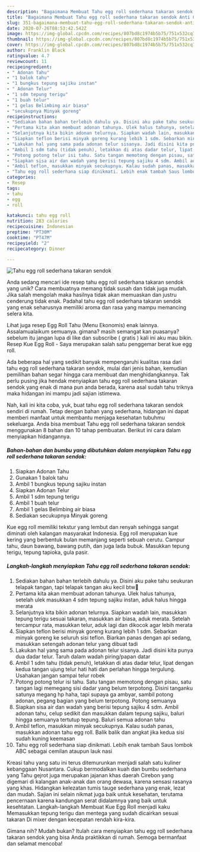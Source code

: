 ```yaml
---
description: "Bagaimana Membuat Tahu egg roll sederhana takaran sendok Anti Gagal"
title: "Bagaimana Membuat Tahu egg roll sederhana takaran sendok Anti Gagal"
slug: 351-bagaimana-membuat-tahu-egg-roll-sederhana-takaran-sendok-anti-gagal
date: 2020-07-26T08:53:42.542Z
image: https://img-global.cpcdn.com/recipes/807bd8c1974b5b75/751x532cq70/tahu-egg-roll-sederhana-takaran-sendok-foto-resep-utama.jpg
thumbnail: https://img-global.cpcdn.com/recipes/807bd8c1974b5b75/751x532cq70/tahu-egg-roll-sederhana-takaran-sendok-foto-resep-utama.jpg
cover: https://img-global.cpcdn.com/recipes/807bd8c1974b5b75/751x532cq70/tahu-egg-roll-sederhana-takaran-sendok-foto-resep-utama.jpg
author: Franklin Black
ratingvalue: 4.7
reviewcount: 11
recipeingredient:
- " Adonan Tahu"
- "1 balok tahu"
- "1 bungkus tepung sajiku instan"
- " Adonan Telur"
- "1 sdm tepung terigu"
- "1 buah telur"
- "1 gelas Belimbing air biasa"
- "secukupnya Minyak goreng"
recipeinstructions:
- "Sediakan bahan bahan terlebih dahulu ya. Disini aku pake tahu seukuran telapak tangan, tapi telapak tangan aku kecil btw🤭"
- "Pertama kita akan membuat adonan tahunya. Ulek halus tahunya, setelah ulek masukkan 4 sdm tepung sajiku instan, aduk halus hingga merata"
- "Selanjutnya kita bikin adonan telurnya. Siapkan wadah lain, masukkan tepung terigu sesuai takaran, masukkan air biasa, aduk merata. Setelah tercampur rata, masukkan telur, aduk lagi dan dikocok agar lebih merata"
- "Siapkan teflon berisi minyak goreng kurang lebih 1 sdm. Sebarkan minyak goreng ke seluruh sisi teflon. Biarkan panas dengan api sedang, masukkan setengah adonan telur yang dibuat tadi"
- "Lakukan hal yang sama pada adonan telur sisanya. Jadi disini kita punya dua dadar telur. Taruh dalam wadah piring/papan datar"
- "Ambil 1 sdm tahu (tidak penuh), letakkan di atas dadar telur, lipat dengan kedua tangan ujung telur hati hati dan perlahan hingga tergulung. Usahakan jangan sampai telur robek"
- "Potong potong telur isi tahu. Satu tangan memotong dengan pisau, satu tangan lagi memegang sisi dadar yang belum terpotong. Disini tanganku satunya megang hp haha, tapi supaya ga ambyar, sambil potong adonan, pegang bagian yang belum terpotong. Potong semuanya"
- "Siapkan sisa air dan wadah yang berisi tepung sajiku 4 sdm. Ambil adonan tahu, celup sedikit dan masukkan dalam tepung sajiku, baluri hingga semuanya tertutup tepung. Baluri semua adonan tahu"
- "Ambil teflon, masukkan minyak secukupnya. Kalau sudah panas, masukkan adonan tahu egg roll. Balik balik dan angkat jika kedua sisi sudah kuning keemasan"
- "Tahu egg roll sederhana siap dinikmati. Lebih enak tambah Saus lombok ABC sebagai cemilan ataupun lauk nasi"
categories:
- Resep
tags:
- tahu
- egg
- roll

katakunci: tahu egg roll 
nutrition: 283 calories
recipecuisine: Indonesian
preptime: "PT30M"
cooktime: "PT47M"
recipeyield: "2"
recipecategory: Dinner

---
```



![Tahu egg roll sederhana takaran sendok](https://img-global.cpcdn.com/recipes/807bd8c1974b5b75/751x532cq70/tahu-egg-roll-sederhana-takaran-sendok-foto-resep-utama.jpg)

Anda sedang mencari ide resep tahu egg roll sederhana takaran sendok yang unik? Cara membuatnya memang tidak susah dan tidak juga mudah. Jika salah mengolah maka hasilnya tidak akan memuaskan dan justru cenderung tidak enak. Padahal tahu egg roll sederhana takaran sendok yang enak seharusnya memiliki aroma dan rasa yang mampu memancing selera kita.

Lihat juga resep Egg Roll Tahu (Menu Ekonomis) enak lainnya. Assalamualaikum semuanya. gimana? masih semangat kan puasanya? sebelum itu jangan lupa di like dan subscribe ( gratis ) kali ini aku mau bikin. Resep Kue Egg Roll - Saya merupakan salah satu penggemar berat kue egg roll.

Ada beberapa hal yang sedikit banyak mempengaruhi kualitas rasa dari tahu egg roll sederhana takaran sendok, mulai dari jenis bahan, kemudian pemilihan bahan segar hingga cara membuat dan menghidangkannya. Tak perlu pusing jika hendak menyiapkan tahu egg roll sederhana takaran sendok yang enak di mana pun anda berada, karena asal sudah tahu triknya maka hidangan ini mampu jadi sajian istimewa.


Nah, kali ini kita coba, yuk, buat tahu egg roll sederhana takaran sendok sendiri di rumah. Tetap dengan bahan yang sederhana, hidangan ini dapat memberi manfaat untuk membantu menjaga kesehatan tubuhmu sekeluarga. Anda bisa membuat Tahu egg roll sederhana takaran sendok menggunakan 8 bahan dan 10 tahap pembuatan. Berikut ini cara dalam menyiapkan hidangannya.

<!--inarticleads1-->

##### Bahan-bahan dan bumbu yang dibutuhkan dalam menyiapkan Tahu egg roll sederhana takaran sendok:

1. Siapkan  Adonan Tahu
1. Gunakan 1 balok tahu
1. Ambil 1 bungkus tepung sajiku instan
1. Siapkan  Adonan Telur
1. Ambil 1 sdm tepung terigu
1. Ambil 1 buah telur
1. Ambil 1 gelas Belimbing air biasa
1. Sediakan secukupnya Minyak goreng


Kue egg roll memiliki tekstur yang lembut dan renyah sehingga sangat diminati oleh kalangan masyarakat Indonesia. Egg roll merupakan kue kering yang berbentuk bulan memanjang seperti sebuah cerutu. Campur tahu, daun bawang, bawang putih, dan juga lada bubuk. Masukkan tepung terigu, tepung tapioka, gula pasir. 

<!--inarticleads2-->

##### Langkah-langkah menyiapkan Tahu egg roll sederhana takaran sendok:

1. Sediakan bahan bahan terlebih dahulu ya. Disini aku pake tahu seukuran telapak tangan, tapi telapak tangan aku kecil btw🤭
1. Pertama kita akan membuat adonan tahunya. Ulek halus tahunya, setelah ulek masukkan 4 sdm tepung sajiku instan, aduk halus hingga merata
1. Selanjutnya kita bikin adonan telurnya. Siapkan wadah lain, masukkan tepung terigu sesuai takaran, masukkan air biasa, aduk merata. Setelah tercampur rata, masukkan telur, aduk lagi dan dikocok agar lebih merata
1. Siapkan teflon berisi minyak goreng kurang lebih 1 sdm. Sebarkan minyak goreng ke seluruh sisi teflon. Biarkan panas dengan api sedang, masukkan setengah adonan telur yang dibuat tadi
1. Lakukan hal yang sama pada adonan telur sisanya. Jadi disini kita punya dua dadar telur. Taruh dalam wadah piring/papan datar
1. Ambil 1 sdm tahu (tidak penuh), letakkan di atas dadar telur, lipat dengan kedua tangan ujung telur hati hati dan perlahan hingga tergulung. Usahakan jangan sampai telur robek
1. Potong potong telur isi tahu. Satu tangan memotong dengan pisau, satu tangan lagi memegang sisi dadar yang belum terpotong. Disini tanganku satunya megang hp haha, tapi supaya ga ambyar, sambil potong adonan, pegang bagian yang belum terpotong. Potong semuanya
1. Siapkan sisa air dan wadah yang berisi tepung sajiku 4 sdm. Ambil adonan tahu, celup sedikit dan masukkan dalam tepung sajiku, baluri hingga semuanya tertutup tepung. Baluri semua adonan tahu
1. Ambil teflon, masukkan minyak secukupnya. Kalau sudah panas, masukkan adonan tahu egg roll. Balik balik dan angkat jika kedua sisi sudah kuning keemasan
1. Tahu egg roll sederhana siap dinikmati. Lebih enak tambah Saus lombok ABC sebagai cemilan ataupun lauk nasi


Kreasi tahu yang satu ini terus ditemurunkan menjadi salah satu kuliner kebanggaan Nusantara. Cukup bermodalkan kuah dan bumbu sederhana yang Tahu gejrot juga merupakan jajanan khas daerah Cirebon yang digemari di kalangan anak-anak dan orang dewasa, karena sensasi rasanya yang khas. Hidangkan kelezatan tumis tauge sederhana yang enak, lezat dan mudah. Sajian ini selain nikmat juga baik untuk kesehatan, terutama pencernaan karena kandungan serat didalamnya yang baik untuk kesehtatan. Langkah-langkah Membuat Kue Egg Roll menjadi kaku Memasukkan tepung terigu dan mentega yang sudah dicairkan sesuai takaran Di mixer dengan kecepatan rendah kira-kira. 

Gimana nih? Mudah bukan? Itulah cara menyiapkan tahu egg roll sederhana takaran sendok yang bisa Anda praktikkan di rumah. Semoga bermanfaat dan selamat mencoba!
